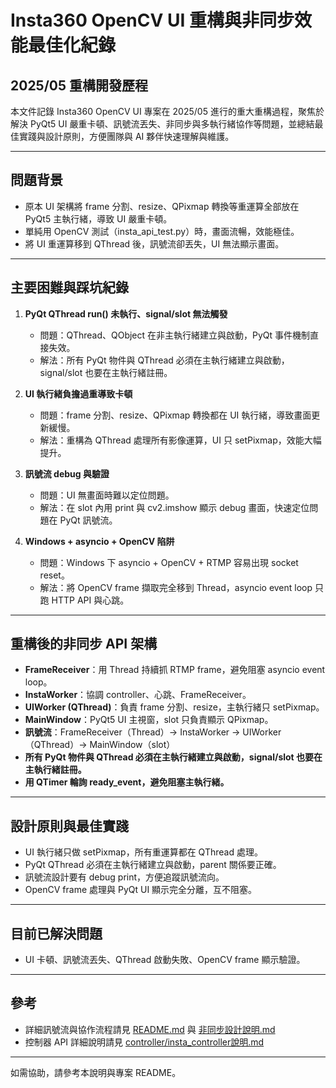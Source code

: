 # Insta360 OpenCV UI 重構與非同步效能最佳化紀錄

## 2025/05 重構開發歷程

本文件記錄 Insta360 OpenCV UI 專案在 2025/05 進行的重大重構過程，聚焦於解決 PyQt5 UI 嚴重卡頓、訊號流丟失、非同步與多執行緒協作等問題，並總結最佳實踐與設計原則，方便團隊與 AI 夥伴快速理解與維護。

---

## 問題背景

- 原本 UI 架構將 frame 分割、resize、QPixmap 轉換等重運算全部放在 PyQt5 主執行緒，導致 UI 嚴重卡頓。
- 單純用 OpenCV 測試（insta_api_test.py）時，畫面流暢，效能極佳。
- 將 UI 重運算移到 QThread 後，訊號流卻丟失，UI 無法顯示畫面。

---

## 主要困難與踩坑紀錄

1. **PyQt QThread run() 未執行、signal/slot 無法觸發**
   - 問題：QThread、QObject 在非主執行緒建立與啟動，PyQt 事件機制直接失效。
   - 解法：所有 PyQt 物件與 QThread 必須在主執行緒建立與啟動，signal/slot 也要在主執行緒註冊。

2. **UI 執行緒負擔過重導致卡頓**
   - 問題：frame 分割、resize、QPixmap 轉換都在 UI 執行緒，導致畫面更新緩慢。
   - 解法：重構為 QThread 處理所有影像運算，UI 只 setPixmap，效能大幅提升。

3. **訊號流 debug 與驗證**
   - 問題：UI 無畫面時難以定位問題。
   - 解法：在 slot 內用 print 與 cv2.imshow 顯示 debug 畫面，快速定位問題在 PyQt 訊號流。

4. **Windows + asyncio + OpenCV 陷阱**
   - 問題：Windows 下 asyncio + OpenCV + RTMP 容易出現 socket reset。
   - 解法：將 OpenCV frame 擷取完全移到 Thread，asyncio event loop 只跑 HTTP API 與心跳。

---

## 重構後的非同步 API 架構

- **FrameReceiver**：用 Thread 持續抓 RTMP frame，避免阻塞 asyncio event loop。
- **InstaWorker**：協調 controller、心跳、FrameReceiver。
- **UIWorker (QThread)**：負責 frame 分割、resize，主執行緒只 setPixmap。
- **MainWindow**：PyQt5 UI 主視窗，slot 只負責顯示 QPixmap。
- **訊號流**：FrameReceiver（Thread）→ InstaWorker → UIWorker（QThread）→ MainWindow（slot）
- **所有 PyQt 物件與 QThread 必須在主執行緒建立與啟動，signal/slot 也要在主執行緒註冊。**
- **用 QTimer 輪詢 ready_event，避免阻塞主執行緒。**

---

## 設計原則與最佳實踐

- UI 執行緒只做 setPixmap，所有重運算都在 QThread 處理。
- PyQt QThread 必須在主執行緒建立與啟動，parent 關係要正確。
- 訊號流設計要有 debug print，方便追蹤訊號流向。
- OpenCV frame 處理與 PyQt UI 顯示完全分離，互不阻塞。

---

## 目前已解決問題

- UI 卡頓、訊號流丟失、QThread 啟動失敗、OpenCV frame 顯示驗證。

---

## 參考

- 詳細訊號流與協作流程請見 [README.md](./README.md) 與 [非同步設計說明.md](./非同步設計說明.md)
- 控制器 API 詳細說明請見 [controller/insta_controller說明.md](./controller/insta_controller說明.md)

---

如需協助，請參考本說明與專案 README。
